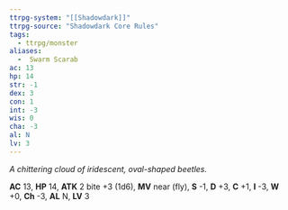 ```yaml
---
ttrpg-system: "[[Shadowdark]]"
ttrpg-source: "Shadowdark Core Rules"
tags:
  - ttrpg/monster
aliases:
  -  Swarm Scarab
ac: 13
hp: 14
str: -1
dex: 3
con: 1
int: -3
wis: 0
cha: -3
al: N
lv: 3
---
```


_A chittering cloud of iridescent, oval-shaped beetles._

**AC** 13, **HP** 14, **ATK** 2 bite +3 (1d6), **MV** near (fly), **S** -1, **D** +3, **C** +1, **I** -3, **W** +0, **Ch** -3, **AL** N, **LV** 3


